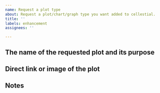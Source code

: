 ```yaml
---
name: Request a plot type
about: Request a plot/chart/graph type you want added to cellestial.
title: ''
labels: enhancement
assignees: ''

---
```


## The name of the requested plot and its purpose

## Direct link or image of the plot

## Notes
